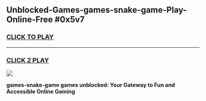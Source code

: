 
## Unblocked-Games-games-snake-game-Play-Online-Free #0x5v7
<h3>
<a href="https://us.freeplayer.one?title=games-snake-game&ref=10M">CLICK TO PLAY</a></h3>
<hr>

<h3>
<a href="https://us.freeplayer.one?title=games-snake-game&ref=10M">CLICK 2 PLAY</a>
  
</h3>

<a href="https://us.freeplayer.one?title=games-snake-game&ref=10M"><img src="https://clearcache.store/games.png"></a>


**games-snake-game games unblocked: Your Gateway to Fun and Accessible Online Gaming**
